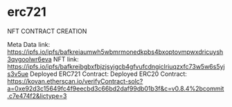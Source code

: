 # erc721
NFT CONTRACT CREATION

Meta Data link: https://ipfs.io/ipfs/bafkreiaumwh5wbmrmonedkpbs4bxoptovmpwxdricuysh3qvgoolwr6eva
NFT link: https://ipfs.io/ipfs/bafkreibgbxfbjzjsyjgcb4gfvufcdngiclriuqzxfc73w5w6s5yjs3v5ue
Deployed ERC721 Contract: 
Deployed ERC20 Contract: https://kovan.etherscan.io/verifyContract-solc?a=0xe92d3c15649fc4f9eecbd3c66bd2daf99db01b3f&c=v0.8.4%2bcommit.c7e474f2&lictype=3
